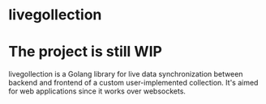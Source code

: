 # livegollection
# The project is still WIP
livegollection is a Golang library for live data synchronization between backend and frontend of a custom user-implemented collection. It's aimed for web applications since it works over websockets.

